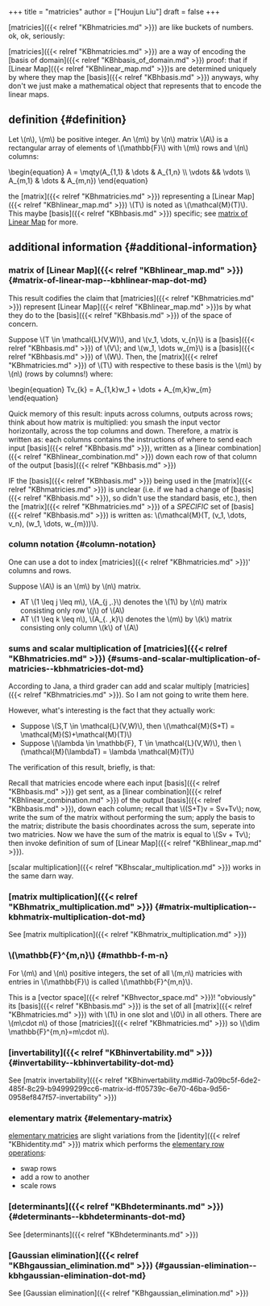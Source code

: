 +++
title = "matricies"
author = ["Houjun Liu"]
draft = false
+++

[matricies]({{< relref "KBhmatricies.md" >}}) are like buckets of numbers. ok, ok, seriously:

[matricies]({{< relref "KBhmatricies.md" >}}) are a way of encoding the [basis of domain]({{< relref "KBhbasis_of_domain.md" >}}) proof: that if [Linear Map]({{< relref "KBhlinear_map.md" >}})s are determined uniquely by where they map the [basis]({{< relref "KBhbasis.md" >}}) anyways, why don't we just make a mathematical object that represents that to encode the linear maps.


## definition {#definition}

Let \\(n\\), \\(m\\) be positive integer. An \\(m\\) by \\(n\\) matrix \\(A\\) is a rectangular array of elements of \\(\mathbb{F}\\) with \\(m\\) rows and \\(n\\) columns:

\begin{equation}
A = \mqty(A\_{1,1} & \dots & A\_{1,n} \\\ \vdots && \vdots \\\ A\_{m,1} & \dots & A\_{m,n})
\end{equation}

the [matrix]({{< relref "KBhmatricies.md" >}}) representing a [Linear Map]({{< relref "KBhlinear_map.md" >}}) \\(T\\) is noted as \\(\mathcal{M}(T)\\). This maybe [basis]({{< relref "KBhbasis.md" >}}) specific; see [matrix of Linear Map](#matrix-of-linear-map--kbhlinear-map-dot-md) for more.


## additional information {#additional-information}


### matrix of [Linear Map]({{< relref "KBhlinear_map.md" >}}) {#matrix-of-linear-map--kbhlinear-map-dot-md}

This result codifies the claim that [matricies]({{< relref "KBhmatricies.md" >}}) represent [Linear Map]({{< relref "KBhlinear_map.md" >}})s by what they do to the [basis]({{< relref "KBhbasis.md" >}}) of the space of concern.

Suppose \\(T \in \mathcal{L}(V,W)\\), and \\(v\_1, \dots, v\_{n}\\) is a [basis]({{< relref "KBhbasis.md" >}}) of \\(V\\); and \\(w\_1, \dots w\_{m}\\) is a [basis]({{< relref "KBhbasis.md" >}}) of \\(W\\). Then, the [matrix]({{< relref "KBhmatricies.md" >}}) of \\(T\\) with respective to these basis is the \\(m\\) by \\(n\\) (rows by columns!) where:

\begin{equation}
Tv\_{k} = A\_{1,k}w\_1 + \dots  + A\_{m,k}w\_{m}
\end{equation}

Quick memory of this result: inputs across columns, outputs across rows; think about how matrix is multiplied: you smash the input vector horizontally, across the top columns and down. Therefore, a matrix is written as: each columns contains the instructions of where to send each input [basis]({{< relref "KBhbasis.md" >}}), written as a [linear combination]({{< relref "KBhlinear_combination.md" >}}) down each row of that column of the output [basis]({{< relref "KBhbasis.md" >}})

IF the [basis]({{< relref "KBhbasis.md" >}}) being used in the [matrix]({{< relref "KBhmatricies.md" >}}) is unclear (i.e. if we had a change of [basis]({{< relref "KBhbasis.md" >}}), so didn't use the standard basis, etc.), then the [matrix]({{< relref "KBhmatricies.md" >}}) of a _SPECIFIC_ set of [basis]({{< relref "KBhbasis.md" >}}) is written as: \\(\mathcal{M}(T, (v\_1, \dots, v\_n), (w\_1, \dots, w\_{m}))\\).


### column notation {#column-notation}

One can use a dot to index [matricies]({{< relref "KBhmatricies.md" >}})' columns and rows.

Suppose \\(A\\) is an \\(m\\) by \\(n\\) matrix.

-   AT \\(1 \leq j \leq m\\), \\(A\_{j ,.}\\) denotes the \\(1\\) by \\(n\\) matrix consisting only row \\(j\\) of \\(A\\)
-   AT \\(1 \leq k \leq n\\), \\(A\_{. ,k}\\) denotes the \\(m\\) by \\(k\\) matrix consisting only column \\(k\\) of \\(A\\)


### sums and scalar multiplication of [matricies]({{< relref "KBhmatricies.md" >}}) {#sums-and-scalar-multiplication-of-matricies--kbhmatricies-dot-md}

According to Jana, a third grader can add and scalar multiply [matricies]({{< relref "KBhmatricies.md" >}}). So I am not going to write them here.

However, what's interesting is the fact that they actually work:

-   Suppose \\(S,T \in \mathcal{L}(V,W)\\), then \\(\mathcal{M}(S+T) = \mathcal{M}(S)+\mathcal{M}(T)\\)
-   Suppose \\(\lambda  \in \mathbb{F}, T \in \mathcal{L}(V,W)\\), then \\(\mathcal{M}(\lambdaT) = \lambda \mathcal{M}(T)\\)

The verification of this result, briefly, is that:

Recall that matricies encode where each input [basis]({{< relref "KBhbasis.md" >}}) get sent, as a [linear combination]({{< relref "KBhlinear_combination.md" >}}) of the output [basis]({{< relref "KBhbasis.md" >}}), down each column; recall that \\((S+T)v = Sv+Tv\\); now, write the sum of the matrix without performing the sum; apply the basis to the matrix; distribute the basis choordinates across the sum, seperate into two matricies. Now we have the sum of the matrix is equal to \\(Sv + Tv\\); then invoke definition of sum of [Linear Map]({{< relref "KBhlinear_map.md" >}}).

[scalar multiplication]({{< relref "KBhscalar_multiplication.md" >}}) works in the same darn way.


### [matrix multiplication]({{< relref "KBhmatrix_multiplication.md" >}}) {#matrix-multiplication--kbhmatrix-multiplication-dot-md}

See [matrix multiplication]({{< relref "KBhmatrix_multiplication.md" >}})


### \\(\mathbb{F}^{m,n}\\) {#mathbb-f-m-n}

For \\(m\\) and \\(n\\) positive integers, the set of all \\(m,n\\) matricies with entries in \\(\mathbb{F}\\) is called \\(\mathbb{F}^{m,n}\\).

This is a [vector space]({{< relref "KBhvector_space.md" >}})! "obviously" its [basis]({{< relref "KBhbasis.md" >}}) is the set of all [matrix]({{< relref "KBhmatricies.md" >}}) with \\(1\\) in one slot and \\(0\\) in all others. There are \\(m\cdot n\\) of those [matricies]({{< relref "KBhmatricies.md" >}}) so \\(\dim \mathbb{F}^{m,n}=m\cdot n\\).


### [invertability]({{< relref "KBhinvertability.md" >}}) {#invertability--kbhinvertability-dot-md}

See [matrix invertability]({{< relref "KBhinvertability.md#id-7a09bc5f-6de2-485f-8c29-b94999299cc6-matrix-id-ff05739c-6e70-46ba-9d56-0958ef847f57-invertability" >}})


### elementary matrix {#elementary-matrix}

[elementary matricies](#elementary-matrix) are slight variations from the [identity]({{< relref "KBhidentity.md" >}}) matrix which performs the [elementary row operations](#elementary-matrix):

-   swap rows
-   add a row to another
-   scale rows


### [determinants]({{< relref "KBhdeterminants.md" >}}) {#determinants--kbhdeterminants-dot-md}

See [determinants]({{< relref "KBhdeterminants.md" >}})


### [Gaussian elimination]({{< relref "KBhgaussian_elimination.md" >}}) {#gaussian-elimination--kbhgaussian-elimination-dot-md}

See [Gaussian elimination]({{< relref "KBhgaussian_elimination.md" >}})